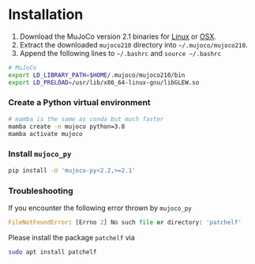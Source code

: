 # Installation
1. Download the MuJoCo version 2.1 binaries for [Linux](https://mujoco.org/download/mujoco210-linux-x86_64.tar.gz) or [OSX](https://mujoco.org/download/mujoco210-macos-x86_64.tar.gz).
2. Extract the downloaded `mujoco210` directory into `~/.mujoco/mujoco210`.
3. Append the following lines to `~/.bashrc` and `source ~/.bashrc`
```bash
# MuJoCo
export LD_LIBRARY_PATH=$HOME/.mujoco/mujoco210/bin
export LD_PRELOAD=/usr/lib/x86_64-linux-gnu/libGLEW.so
```

### Create a Python virtual environment
```bash
# mamba is the same as conda but much faster
mamba create -n mujoco python=3.8
mamba activate mujoco
```

### Install `mujoco_py`
```bash
pip install -U 'mujoco-py<2.2,>=2.1'
```

### Troubleshooting
If you encounter the following error thrown by `mujoco_py`
```python
FileNotFoundError: [Errno 2] No such file or directory: 'patchelf'
```
Please install the package `patchelf` via
```bash
sudo apt install patchelf
```
